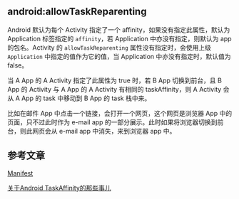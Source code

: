 ## android:allowTaskReparenting

Android 默认为每个 Activity 指定了一个 affinity，如果没有指定此属性，默认为 Application 标签指定的 `affinity`，若 Application 中亦没有指定，则默认为 app 的包名。Activity 的 `allowTaskReparenting` 属性没有指定时，会使用上级 `Application` 中指定的值作为它的值，当 Application 中亦没有指定时，默认值为 false。

当 A App 的 A Activity 指定了此属性为 true 时，若 B App 切换到前台，且 B App 的 Activity 与 A App 的 A Activity 有相同的 taskAffinity，则 A Activity 会从 A App 的 task 中移动到 B App 的 task 栈中来。

比如在邮件 App 中点击一个链接，会打开一个网页，这个网页是浏览器 App 中的页面，只不过此时作为 e-mail app 的一部分展示。此时如果将浏览器切换到前台，则此网页会从 e-mail app 中消失，来到浏览器 app 中。





## 参考文章



[Manifest](https://developer.android.com/guide/topics/manifest/activity-element#aff)

[关于Android TaskAffinity的那些事儿](https://blog.csdn.net/goodlixueyong/article/details/49620667)

